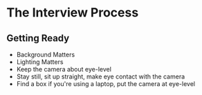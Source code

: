 # The Interview Process

## Getting Ready

- Background Matters
- Lighting Matters
- Keep the camera about eye-level
- Stay still, sit up straight, make eye contact with the camera
- Find a box if you're using a laptop, put the camera at eye-level

